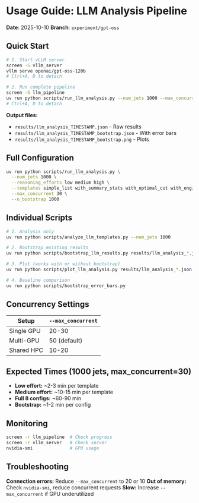 # Usage Guide: LLM Analysis Pipeline

**Date**: 2025-10-10
**Branch**: `experiment/gpt-oss`

## Quick Start

```bash
# 1. Start vLLM server
screen -S vllm_server
vllm serve openai/gpt-oss-120b
# Ctrl+A, D to detach

# 2. Run complete pipeline
screen -S llm_pipeline
uv run python scripts/run_llm_analysis.py --num_jets 1000 --max_concurrent 30
# Ctrl+A, D to detach
```

**Output files:**
- `results/llm_analysis_TIMESTAMP.json` - Raw results
- `results/llm_analysis_TIMESTAMP_bootstrap.json` - With error bars
- `results/llm_analysis_TIMESTAMP_bootstrap.png` - Plots

## Full Configuration

```bash
uv run python scripts/run_llm_analysis.py \
  --num_jets 1000 \
  --reasoning_efforts low medium high \
  --templates simple_list with_summary_stats with_optimal_cut with_engineered_features \
  --max_concurrent 30 \
  --n_bootstrap 1000
```

## Individual Scripts

```bash
# 1. Analysis only
uv run python scripts/analyze_llm_templates.py --num_jets 1000

# 2. Bootstrap existing results
uv run python scripts/bootstrap_llm_results.py results/llm_analysis_*.json

# 3. Plot (works with or without bootstrap)
uv run python scripts/plot_llm_analysis.py results/llm_analysis_*.json

# 4. Baseline comparison
uv run python scripts/bootstrap_error_bars.py
```

## Concurrency Settings

| Setup | `--max_concurrent` |
|-------|-------------------|
| Single GPU | 20-30 |
| Multi-GPU | 50 (default) |
| Shared HPC | 10-20 |

## Expected Times (1000 jets, max_concurrent=30)

- **Low effort:** ~2-3 min per template
- **Medium effort:** ~10-15 min per template
- **Full 8 configs:** ~60-90 min
- **Bootstrap:** ~1-2 min per config

## Monitoring

```bash
screen -r llm_pipeline  # Check progress
screen -r vllm_server   # Check server
nvidia-smi              # GPU usage
```

## Troubleshooting

**Connection errors:** Reduce `--max_concurrent` to 20 or 10
**Out of memory:** Check `nvidia-smi`, reduce concurrent requests
**Slow:** Increase `--max_concurrent` if GPU underutilized
